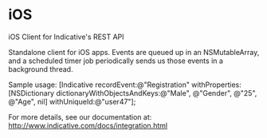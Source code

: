 iOS
===

iOS Client for Indicative's REST API

Standalone client for iOS apps.  Events are queued up in an NSMutableArray, and a scheduled timer job periodically sends us those events in a background thread.  

Sample usage: [Indicative recordEvent:@"Registration" withProperties:[NSDictionary dictionaryWithObjectsAndKeys:@"Male", @"Gender", @"25", @"Age", nil] withUniqueId:@"user47"];

For more details, see our documentation at: http://www.indicative.com/docs/integration.html
